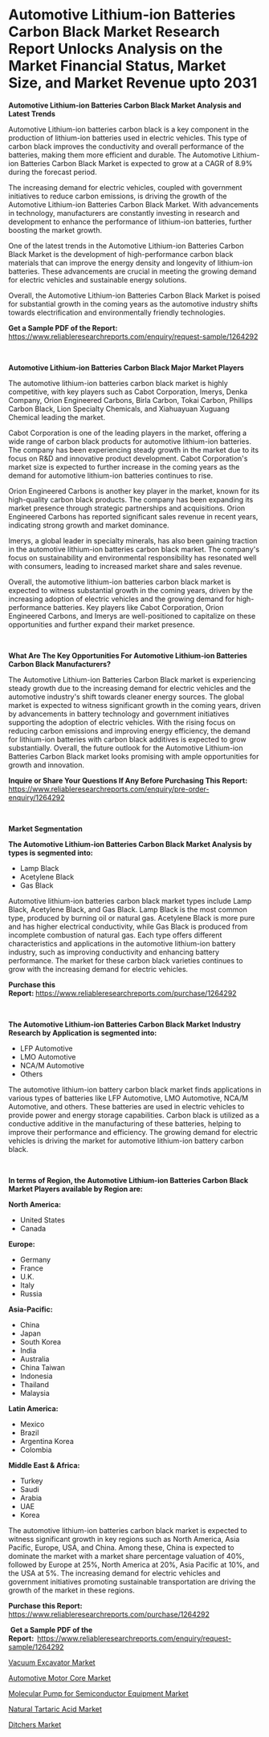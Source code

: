 <p><h1>Automotive Lithium-ion Batteries Carbon Black Market Research Report Unlocks Analysis on the Market Financial Status, Market Size, and Market Revenue upto 2031</h1></p><p><strong>Automotive Lithium-ion Batteries Carbon Black Market Analysis and Latest Trends</strong></p>
<p><p>Automotive Lithium-ion batteries carbon black is a key component in the production of lithium-ion batteries used in electric vehicles. This type of carbon black improves the conductivity and overall performance of the batteries, making them more efficient and durable. The Automotive Lithium-ion Batteries Carbon Black Market is expected to grow at a CAGR of 8.9% during the forecast period.</p><p>The increasing demand for electric vehicles, coupled with government initiatives to reduce carbon emissions, is driving the growth of the Automotive Lithium-ion Batteries Carbon Black Market. With advancements in technology, manufacturers are constantly investing in research and development to enhance the performance of lithium-ion batteries, further boosting the market growth.</p><p>One of the latest trends in the Automotive Lithium-ion Batteries Carbon Black Market is the development of high-performance carbon black materials that can improve the energy density and longevity of lithium-ion batteries. These advancements are crucial in meeting the growing demand for electric vehicles and sustainable energy solutions.</p><p>Overall, the Automotive Lithium-ion Batteries Carbon Black Market is poised for substantial growth in the coming years as the automotive industry shifts towards electrification and environmentally friendly technologies.</p></p>
<p><strong>Get a Sample PDF of the Report:&nbsp;</strong> <a href="https://www.reliableresearchreports.com/enquiry/request-sample/1264292">https://www.reliableresearchreports.com/enquiry/request-sample/1264292</a></p>
<p>&nbsp;</p>
<p><strong>Automotive Lithium-ion Batteries Carbon Black Major Market Players</strong></p>
<p><p>The automotive lithium-ion batteries carbon black market is highly competitive, with key players such as Cabot Corporation, Imerys, Denka Company, Orion Engineered Carbons, Birla Carbon, Tokai Carbon, Phillips Carbon Black, Lion Specialty Chemicals, and Xiahuayuan Xuguang Chemical leading the market.</p><p>Cabot Corporation is one of the leading players in the market, offering a wide range of carbon black products for automotive lithium-ion batteries. The company has been experiencing steady growth in the market due to its focus on R&D and innovative product development. Cabot Corporation's market size is expected to further increase in the coming years as the demand for automotive lithium-ion batteries continues to rise.</p><p>Orion Engineered Carbons is another key player in the market, known for its high-quality carbon black products. The company has been expanding its market presence through strategic partnerships and acquisitions. Orion Engineered Carbons has reported significant sales revenue in recent years, indicating strong growth and market dominance.</p><p>Imerys, a global leader in specialty minerals, has also been gaining traction in the automotive lithium-ion batteries carbon black market. The company's focus on sustainability and environmental responsibility has resonated well with consumers, leading to increased market share and sales revenue.</p><p>Overall, the automotive lithium-ion batteries carbon black market is expected to witness substantial growth in the coming years, driven by the increasing adoption of electric vehicles and the growing demand for high-performance batteries. Key players like Cabot Corporation, Orion Engineered Carbons, and Imerys are well-positioned to capitalize on these opportunities and further expand their market presence.</p></p>
<p>&nbsp;</p>
<p><strong>What Are The Key Opportunities For Automotive Lithium-ion Batteries Carbon Black Manufacturers?</strong></p>
<p><p>The Automotive Lithium-ion Batteries Carbon Black market is experiencing steady growth due to the increasing demand for electric vehicles and the automotive industry's shift towards cleaner energy sources. The global market is expected to witness significant growth in the coming years, driven by advancements in battery technology and government initiatives supporting the adoption of electric vehicles. With the rising focus on reducing carbon emissions and improving energy efficiency, the demand for lithium-ion batteries with carbon black additives is expected to grow substantially. Overall, the future outlook for the Automotive Lithium-ion Batteries Carbon Black market looks promising with ample opportunities for growth and innovation.</p></p>
<p><strong>Inquire or Share Your Questions If Any Before Purchasing This Report:</strong> <a href="https://www.reliableresearchreports.com/enquiry/pre-order-enquiry/1264292">https://www.reliableresearchreports.com/enquiry/pre-order-enquiry/1264292</a></p>
<p>&nbsp;</p>
<p><strong>Market Segmentation</strong></p>
<p><strong>The Automotive Lithium-ion Batteries Carbon Black Market Analysis by types is segmented into:</strong></p>
<p><ul><li>Lamp Black</li><li>Acetylene Black</li><li>Gas Black</li></ul></p>
<p><p>Automotive lithium-ion batteries carbon black market types include Lamp Black, Acetylene Black, and Gas Black. Lamp Black is the most common type, produced by burning oil or natural gas. Acetylene Black is more pure and has higher electrical conductivity, while Gas Black is produced from incomplete combustion of natural gas. Each type offers different characteristics and applications in the automotive lithium-ion battery industry, such as improving conductivity and enhancing battery performance. The market for these carbon black varieties continues to grow with the increasing demand for electric vehicles.</p></p>
<p><strong>Purchase this Report:&nbsp;</strong><a href="https://www.reliableresearchreports.com/purchase/1264292">https://www.reliableresearchreports.com/purchase/1264292</a></p>
<p>&nbsp;</p>
<p><strong>The Automotive Lithium-ion Batteries Carbon Black Market Industry Research by Application is segmented into:</strong></p>
<p><ul><li>LFP Automotive</li><li>LMO Automotive</li><li>NCA/M Automotive</li><li>Others</li></ul></p>
<p><p>The automotive lithium-ion battery carbon black market finds applications in various types of batteries like LFP Automotive, LMO Automotive, NCA/M Automotive, and others. These batteries are used in electric vehicles to provide power and energy storage capabilities. Carbon black is utilized as a conductive additive in the manufacturing of these batteries, helping to improve their performance and efficiency. The growing demand for electric vehicles is driving the market for automotive lithium-ion battery carbon black.</p></p>
<p>&nbsp;</p>
<p><strong>In terms of Region, the Automotive Lithium-ion Batteries Carbon Black Market Players available by Region are:</strong></p>
<p>
    <p> <strong> North America: </strong>
        <ul>
            <li>United States</li>
            <li>Canada</li>
        </ul>
        </p> 
    <p> <strong> Europe: </strong>
        <ul>
            <li>Germany</li>
            <li>France</li>
            <li>U.K.</li>
            <li>Italy</li>
            <li>Russia</li>
        </ul>
        </p> 
    <p> <strong> Asia-Pacific: </strong>
        <ul>
            <li>China</li>
            <li>Japan</li>
            <li>South Korea</li>
            <li>India</li>
            <li>Australia</li>
            <li>China Taiwan</li>
            <li>Indonesia</li>
            <li>Thailand</li>
            <li>Malaysia</li>
        </ul>
        </p> 
    <p> <strong> Latin America: </strong>
        <ul>
            <li>Mexico</li>
            <li>Brazil</li>
            <li>Argentina Korea</li>
            <li>Colombia</li>
        </ul>
        </p> 
    <p> <strong> Middle East & Africa: </strong>
        <ul>
            <li>Turkey</li>
            <li>Saudi</li>
            <li>Arabia</li>
            <li>UAE</li>
            <li>Korea</li>
        </ul>
    </p>
    </p>
<p><p>The automotive lithium-ion batteries carbon black market is expected to witness significant growth in key regions such as North America, Asia Pacific, Europe, USA, and China. Among these, China is expected to dominate the market with a market share percentage valuation of 40%, followed by Europe at 25%, North America at 20%, Asia Pacific at 10%, and the USA at 5%. The increasing demand for electric vehicles and government initiatives promoting sustainable transportation are driving the growth of the market in these regions.</p></p>
<p><strong>Purchase this Report: </strong><a href="https://www.reliableresearchreports.com/purchase/1264292">https://www.reliableresearchreports.com/purchase/1264292</a></p>
<p>&nbsp;<strong>Get a Sample PDF of the Report:&nbsp;&nbsp;</strong><a href="https://www.reliableresearchreports.com/enquiry/request-sample/1264292">https://www.reliableresearchreports.com/enquiry/request-sample/1264292</a></p>
<p><strong></strong></p>
<p><p><a href="https://lydian-appliance-61d.notion.site/Vacuum-Excavator-Market-Dynamics-2024-2031-Also-about-Its-Market-Trends-Projections-and-Opportuni-d98190103e32431480bf0477d56822a4">Vacuum Excavator Market</a></p><p><a href="https://view.publitas.com/reportprime-1/automotive-motor-core-market-size-growth-and-forecast-from-2024-2031/">Automotive Motor Core Market</a></p><p><a href="https://view.publitas.com/reportprime-1/molecular-pump-for-semiconductor-equipment-market-with-the-goal-of-estimating-the-market-size-and-future-growth-potential-of-various-market-segments-based-on-component-applications-end-user-and-region/">Molecular Pump for Semiconductor Equipment Market</a></p><p><a href="https://forested-sushi-9b0.notion.site/Natural-Tartaric-Acid-Market-Research-Report-Provides-Critical-Insights-that-can-help-Shape-Business-6247a7b0b168468aa38b68a264e0d0a4">Natural Tartaric Acid Market</a></p><p><a href="https://summer-dogwood-3e9.notion.site/Ditchers-Market-A-Comprehensive-Report-of-its-Market-Share-Growth-Trends-2024-2031-434c662cb12c4547a5e1541db2e922e1">Ditchers Market</a></p></p>